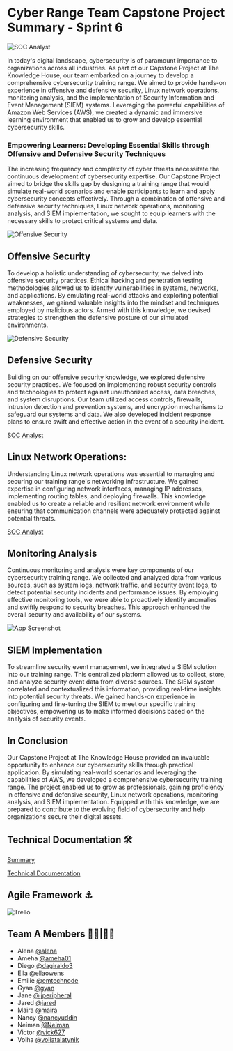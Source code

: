 # Cyber Range Team Capstone Project Summary - Sprint 6


![SOC Analyst](https://drive.google.com/uc?export=view&id=1EXIP4yFpO4TzAXPNY9LqIsOhkIJC8Qdj)


In today's digital landscape, cybersecurity is of paramount importance to organizations across all industries. As part of our Capstone Project at The Knowledge House, our team embarked on a journey to develop a comprehensive cybersecurity training range. We aimed to provide hands-on experience in offensive and defensive security, Linux network operations, monitoring analysis, and the implementation of Security Information and Event Management (SIEM) systems. Leveraging the powerful capabilities of Amazon Web Services (AWS), we created a dynamic and immersive learning environment that enabled us to grow and develop essential cybersecurity skills.

### Empowering Learners: Developing Essential Skills through Offensive and Defensive Security Techniques
The increasing frequency and complexity of cyber threats necessitate the continuous development of cybersecurity expertise. Our Capstone Project aimed to bridge the skills gap by designing a training range that would simulate real-world scenarios and enable participants to learn and apply cybersecurity concepts effectively. Through a combination of offensive and defensive security techniques, Linux network operations, monitoring analysis, and SIEM implementation, we sought to equip learners with the necessary skills to protect critical systems and data.



![Offensive Security](https://drive.google.com/uc?export=view&id=11lEFRnnJBWxBHZpDZDELQGcmCfIlaT3D)

## Offensive Security
To develop a holistic understanding of cybersecurity, we delved into offensive security practices. Ethical hacking and penetration testing methodologies allowed us to identify vulnerabilities in systems, networks, and applications. By emulating real-world attacks and exploiting potential weaknesses, we gained valuable insights into the mindset and techniques employed by malicious actors. Armed with this knowledge, we devised strategies to strengthen the defensive posture of our simulated environments.




![Defensive Security](https://drive.google.com/uc?export=view&id=1vE6BYID62honMZYDunm22zh4KzikWlth) 



## Defensive Security
Building on our offensive security knowledge, we explored defensive security practices. We focused on implementing robust security controls and technologies to protect against unauthorized access, data breaches, and system disruptions. Our team utilized access controls, firewalls, intrusion detection and prevention systems, and encryption mechanisms to safeguard our systems and data. We also developed incident response plans to ensure swift and effective action in the event of a security incident.

[SOC Analyst](https://drive.google.com/uc?export=view&id=1L3sFwPqllcZ-VVrh0yXYh9cpqzLyGHBC) 

## Linux Network Operations:
Understanding Linux network operations was essential to managing and securing our training range's networking infrastructure. We gained expertise in configuring network interfaces, managing IP addresses, implementing routing tables, and deploying firewalls. This knowledge enabled us to create a reliable and resilient network environment while ensuring that communication channels were adequately protected against potential threats.

[SOC Analyst](https://drive.google.com/uc?export=view&id=1L3sFwPqllcZ-VVrh0yXYh9cpqzLyGHBC) 

## Monitoring Analysis
Continuous monitoring and analysis were key components of our cybersecurity training range. We collected and analyzed data from various sources, such as system logs, network traffic, and security event logs, to detect potential security incidents and performance issues. By employing effective monitoring tools, we were able to proactively identify anomalies and swiftly respond to security breaches. This approach enhanced the overall security and availability of our systems.


![App Screenshot](https://drive.google.com/uc?export=view&id=1imaD7Nf4eR60mJVC4MspMqVwGYCn0uVP)



## SIEM Implementation
To streamline security event management, we integrated a SIEM solution into our training range. This centralized platform allowed us to collect, store, and analyze security event data from diverse sources. The SIEM system correlated and contextualized this information, providing real-time insights into potential security threats. We gained hands-on experience in configuring and fine-tuning the SIEM to meet our specific training objectives, empowering us to make informed decisions based on the analysis of security events.


## In Conclusion
Our Capstone Project at The Knowledge House provided an invaluable opportunity to enhance our cybersecurity skills through practical application. By simulating real-world scenarios and leveraging the capabilities of AWS, we developed a comprehensive cybersecurity training range. The project enabled us to grow as professionals, gaining proficiency in offensive and defensive security, Linux network operations, monitoring analysis, and SIEM implementation. Equipped with this knowledge, we are prepared to contribute to the evolving field of cybersecurity and help organizations secure their digital assets.



## Technical Documentation 🛠 

[Summary](https://docs.google.com/document/d/1KWW-1bb8EUY5_da-S-0hzxSuGiNTW5dUOb-m2mxwjM4/edit?usp=drive_link)

[Technical Documentation](https://docs.google.com/document/d/1oMwmo2FV5TQgzjM4yo7yix7XyHhpc-GkhHy-9ClnR5Y/edit?usp=drive_link)


## Agile Framework ⚓ 

![Trello](https://drive.google.com/uc?export=view&id=1UZ2ub6Mt6ahBHGO8412nd-HqowT7NnA-)


## Team A Members 👩‍💻|👨‍💻
- Alena [@alena](https://github.com/alenapuzach)
- Ameha [@ameha01](https://github.com/ameha01)
- Diego [@dagiraldo3](https://github.com/dagiraldo3)
- Ella [@ellaowens](https://github.com/ellaowens)
- Emilie [@emtechnode](https://github.com/emiliedionisio)
- Gyan [@gyan](https://github.com/gyanlawson)
- Jane [@jjperipheral](https://github.com/jjperipheral)
- Jared [@jared](https://www.github.com/)
- Maira [@maira](https://www.github.com/)
- Nancy [@nancyuddin](https://github.com/nancyuddin)
- Neiman [@Neiman](https://github.com/bull-in-the-heather)
- Victor [@vick627](https://github.com/vick627)
- Volha [@voliatalatynik](https://github.com/voliatalatynik)
